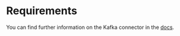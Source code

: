 # Requirements
<!-- to be updated -->
You can find further information on the Kafka connector in the [docs](https://docs.open-metadata.org/connectors/metadata/metadataes).